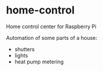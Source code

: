 # home-control
Home control center for Raspberry Pi

Automation of some parts of a house:
* shutters
* lights
* heat pump metering

